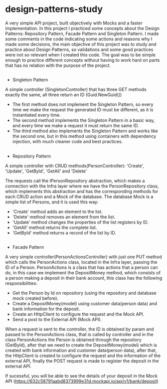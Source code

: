 # design-patterns-study

A very simple API project, built objectively with Mocks and a faster implementation.
In this project I practiced some concepts about the Design Patterns: Repository Pattern, Facade Pattern and Singleton Pattern.
I made some comments in the code indicating some actions and reasons why I made some decisions, the main objective of this project was to study and practice about Design Patterns, so validations and some good practices were not so relevant when I created this code.
The goal was to be simple enough to practice different concepts without having to work hard on parts that has no relation with the purpose of the project.
## 

- Singleton Pattern

A simple controller (SingletonController) that has three GET methods exactly the same, all three return an ID (Guid.NewGuid())

* The first method does not implement the Singleton Pattern, so every time we make the request the generated ID must be different, as it is instantiated every time.
* The second method implements the Singleton Pattern in a basic way, and every time we make a request it must return the same ID.
* The third method also implements the Singleton Pattern and works like the second one, but in this method using containers with dependency injection, with much cleaner code and best practices.
## 

- Repository Pattern

A simple controller with CRUD methods(PersonController): 'Create', 'Update', 'GetById', 'GetAll' and 'Delete'

The requests call the IPersonRepository abstraction, which makes a connection with the Infra layer where we have the PersonRepository class, which implements this abstraction and has the corresponding methods for each CRUD action and a Mock of the database.
The database Mock is a simple list of Persons, and it is used this way: 

* 'Create' method adds an element to the list.
* 'Delete' method removes an element from the list. 
* 'Update' method changes the properties of the list registers by ID. 
* 'GetAll' method returns the complete list. 
* 'GetById' method returns a record of the list by ID.
## 

- Facade Pattern

A very simple controller(PersonActionsController) with just one PUT method which calls the PersonActions class, located in the Infra layer, passing the ID of a Person.
PersonActions is a class that has actions that a person can do, in this case we implement the DepositMoney method, which consists of a person making a deposit in their bank account, this class has the following responsibilities:

* Get the Person by Id on repository (using the repository and database mock created before).
* Create a DepositMoney(model) using customer data(person data) and bank information for the deposit.
* Create an HttpClient to configure the request and the Mock API.
* Send a post to the External API (Mock API).

When a request is sent to the controller, the ID is obtained by param and passed to the PersonActions class, that is called by controller and in the class PersonActions the Person is obtained through the repository (GetById), after that we need to create the DepositMoney(model) which is created with bank information and customer data(person data), after that, the HttpClient is created to configure the request and the information of the external API, finally the POST request is made to register the deposit in the external API.

If sucessful, you will be able to see the details of your deposit in the Mock API (https://632c58791aabd8373999e31d.mockapi.io/api/v1/bank/deposit)
## 

